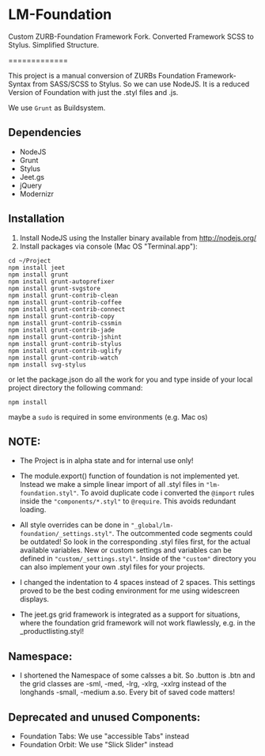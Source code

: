 LM-Foundation
=============

Custom ZURB-Foundation Framework Fork. Converted Framework SCSS to Stylus. Simplified Structure.

=============

This project is a manual conversion of ZURBs Foundation Framework-Syntax from SASS/SCSS to Stylus. So we can use NodeJS.
It is a reduced Version of Foundation with just the .styl files and .js.

We use `Grunt` as Buildsystem.

Dependencies
------------
- NodeJS
- Grunt
- Stylus
- Jeet.gs
- jQuery
- Modernizr

Installation
------------

1. Install NodeJS using the Installer binary available from http://nodejs.org/
2. Install packages via console (Mac OS "Terminal.app"):
```
cd ~/Project
npm install jeet
npm install grunt
npm install grunt-autoprefixer
npm install grunt-svgstore
npm install grunt-contrib-clean
npm install grunt-contrib-coffee
npm install grunt-contrib-connect
npm install grunt-contrib-copy
npm install grunt-contrib-cssmin
npm install grunt-contrib-jade
npm install grunt-contrib-jshint
npm install grunt-contrib-stylus
npm install grunt-contrib-uglify
npm install grunt-contrib-watch
npm install svg-stylus
```
or let the package.json do all the work for you and type inside of your local project directory the following command:
```
npm install
```
maybe a `sudo` is required in some environments (e.g. Mac os)

NOTE:
-----------
- The Project is in alpha state and for internal use only!

- The module.export() function of foundation is not implemented yet. Instead we make a simple linear import of all .styl files in ```"lm-foundation.styl"```. To avoid duplicate code i converted the ```@import``` rules inside the ```"components/*.styl"``` to ```@require```. This avoids redundant loading.

- All style overrides can be done in ```"_global/lm-foundation/_settings.styl"```. The outcommented code segments could be outdated! So look in the corresponding .styl files first, for the actual available variables. New or custom settings and variables can be defined in ```"custom/_settings.styl"```. Inside of the `"custom"` directory you can also implement your own .styl files for your projects.

- I changed the indentation to 4 spaces instead of 2 spaces. This settings proved to be the best coding environment for me using widescreen displays.

- The jeet.gs grid framework is integrated as a support for situations, where the foundation grid framework will not work flawlessly, e.g. in the _productlisting.styl!

Namespace:
-----------
- I shortened the Namespace of some calsses a bit. So .button is .btn and the grid classes are -sml, -med, -lrg, -xlrg, -xxlrg instead of the longhands -small, -medium a.so. Every bit of saved code matters!

Deprecated and unused Components:
-----------
- Foundation Tabs: We use "accessible Tabs" instead
- Foundation Orbit: We use "Slick Slider" instead

